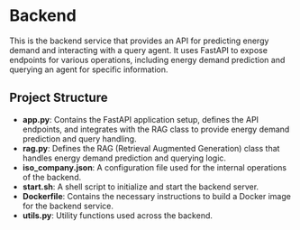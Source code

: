 
# Backend

This is the backend service that provides an API for predicting energy demand and interacting with a query agent. It uses FastAPI to expose endpoints for various operations, including energy demand prediction and querying an agent for specific information. 

## Project Structure

- **app.py**: Contains the FastAPI application setup, defines the API endpoints, and integrates with the RAG class to provide energy demand prediction and query handling.
- **rag.py**: Defines the RAG (Retrieval Augmented Generation) class that handles energy demand prediction and querying logic.
- **iso_company.json**: A configuration file used for the internal operations of the backend.
- **start.sh**: A shell script to initialize and start the backend server.
- **Dockerfile**: Contains the necessary instructions to build a Docker image for the backend service.
- **utils.py**: Utility functions used across the backend.
